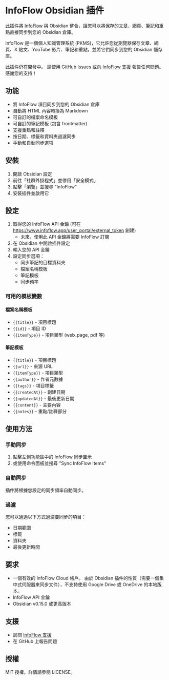 # InfoFlow Obsidian 插件

此插件將 [InfoFlow](https://www.infoflow.app) 與 Obsidian 整合，讓您可以將保存的文章、網頁、筆記和重點直接同步到您的 Obsidian 倉庫。

InfoFlow 是一個個人知識管理系統 (PKMS)，它允許您從瀏覽器保存文章、網頁、X 貼文、YouTube 影片、筆記和重點，並將它們同步到您的 Obsidian 儲存庫。

此插件仍在開發中。
請使用 GitHub Issues 或向 [InfoFlow 支援](https://www.infoflow.app/support) 報告任何問題。感謝您的支持！

## 功能

- 將 InfoFlow 項目同步到您的 Obsidian 倉庫
- 自動將 HTML 內容轉換為 Markdown
- 可自訂的檔案命名模板
- 可自訂的筆記模板 (包含 frontmatter)
- 支援重點和註釋
- 按日期、標籤和資料夾過濾同步
- 手動和自動同步選項

## 安裝

1. 開啟 Obsidian 設定
2. 前往「社群外掛程式」並停用「安全模式」
3. 點擊「瀏覽」並搜尋 "InfoFlow"
4. 安裝插件並啟用它

## 設定

1. 取得您的 InfoFlow API 金鑰 (可在 <https://www.infoflow.app/user_portal/external_token> 創建)
   - 未來，使用此 API 金鑰將需要 InfoFlow 訂閱
2. 在 Obsidian 中開啟插件設定
3. 輸入您的 API 金鑰
4. 設定同步選項：
   - 同步筆記的目標資料夾
   - 檔案名稱模板
   - 筆記模板
   - 同步頻率

### 可用的模板變數

#### 檔案名稱模板
- `{{title}}` - 項目標題
- `{{id}}` - 項目 ID
- `{{itemType}}` - 項目類型 (web_page, pdf 等)

#### 筆記模板
- `{{title}}` - 項目標題
- `{{url}}` - 來源 URL
- `{{itemType}}` - 項目類型
- `{{author}}` - 作者元數據
- `{{tags}}` - 項目標籤
- `{{createdAt}}` - 創建日期
- `{{updatedAt}}` - 最後更新日期
- `{{content}}` - 主要內容
- `{{notes}}` - 重點/註釋部分

## 使用方法

### 手動同步
1. 點擊左側功能區中的 InfoFlow 同步圖示
2. 或使用命令面板並搜尋 "Sync InfoFlow Items"

### 自動同步
插件將根據您設定的同步頻率自動同步。

### 過濾
您可以通過以下方式過濾要同步的項目：
- 日期範圍
- 標籤
- 資料夾
- 最後更新時間

## 要求

- 一個有效的 InfoFlow Cloud 帳戶。 由於 Obsidian 插件的性質（需要一個集中式伺服器來同步文件），不支持使用 Google Drive 或 OneDrive 的本地版本。
- InfoFlow API 金鑰
- Obsidian v0.15.0 或更高版本

## 支援

- 訪問 [InfoFlow 支援](https://www.infoflow.app/support)
- 在 GitHub 上報告問題

## 授權

MIT 授權。詳情請參閱 LICENSE。
